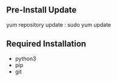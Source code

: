## Pre-Install Update
yum repository update : sudo yum update

## Required Installation
- python3
- pip
- git
